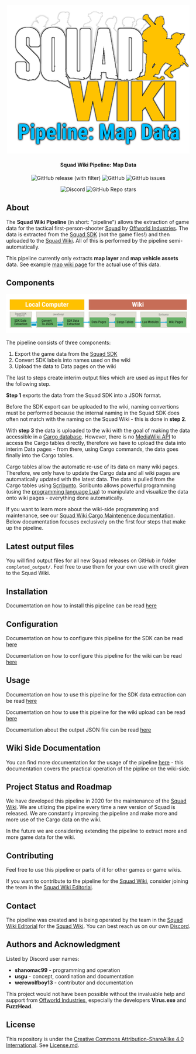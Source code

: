 <div align="center">
<img src="doc/images/Squad_Wiki_Logo.png" alt="Squad Wiki Pipeline Logo" width="500"/>

#### Squad Wiki Pipeline: Map Data

![GitHub release (with filter)](https://img.shields.io/github/v/release/Squad-Wiki/squad-wiki-pipeline-map-data)
![GitHub](https://img.shields.io/github/license/Squad-Wiki/squad-wiki-pipeline-map-data)
![GitHub issues](https://img.shields.io/github/issues-raw/Squad-Wiki/squad-wiki-pipeline-map-data)

![Discord](https://img.shields.io/discord/553984341143846912?style=flat&logo=discord&logoColor=FFC200)
![GitHub Repo stars](https://img.shields.io/github/stars/Squad-Wiki/squad-wiki-pipeline-map-data)

</div>

## About

The **Squad Wiki Pipeline** (in short: "pipeline") allows the extraction of game data for the tactical first-person-shooter [Squad](http://store.steampowered.com/app/393380/) by [Offworld Industries](https://www.offworldindustries.com/). The data is extracted from the [Squad SDK](https://squad.gamepedia.com/Squad_SDK) (not the game files!) and then uploaded to the [Squad Wiki](https://squad.gamepedia.com/Squad_Wiki). All of this is performed by the pipeline semi-automatically.

This pipeline currently only extracts **map layer** and **map vehicle assets** data. See example [map wiki page](https://squad.gamepedia.com/Belaya) for the actual use of this data.

## Components

![Squad Wiki Pipeline breakdown](/doc/images/Squad-Wiki-Pipeline.png)

The pipeline consists of three components:

1. Export the game data from the [Squad SDK](https://squad.gamepedia.com/Squad_SDK)
2. Convert SDK labels into names used on the wiki
3. Upload the data to Data pages on the wiki

The last to steps create interim output files which are used as input files for the following step.

**Step 1** exports the data from the Squad SDK into a JSON format.

Before the SDK export can be uploaded to the wiki, naming convertions must be performed because the internal naming in the Squad SDK does often not match with the naming on the Squad Wiki - this is done in **step 2**.

With **step 3** the data is uploaded to the wiki with the goal of making the data accessible in a [Cargo database](https://www.mediawiki.org/wiki/Extension:Cargo). However, there is no [MediaWiki API](https://www.mediawiki.org/wiki/API:Main_page) to access the Cargo tables directly, therefore we have to upload the data into interim Data pages - from there, using Cargo commands, the data goes finally into the Cargo tables.

Cargo tables allow the automatic re-use of its data on many wiki pages. Therefore, we only have to update the Cargo data and all wiki pages are automatically updated with the latest data. The data is pulled from the Cargo tables using [Scribunto](https://www.mediawiki.org/wiki/Extension:Scribunto). Scribunto allows powerful programming (using the [programming language Lua](<https://en.wikipedia.org/wiki/Lua_(programming_language)>)) to manipulate and visualize the data onto wiki pages - everything done automatically.

If you want to learn more about the wiki-side programming and maintenance, see our [Squad Wiki Cargo Maintenence documentation](https://squad.gamepedia.com/Squad_Wiki_Editorial/Cargo_Maintenance). Below documentation focuses exclusively on the first four steps that make up the pipeline.

## Latest output files

You will find output files for all new Squad releases on GitHub in folder `completed_output/`. Feel free to use them for your own use with credit given to the Squad Wiki.

## Installation

Documentation on how to install this pipeline can be read [here](doc/installation.md)

## Configuration

Documentation on how to configure this pipeline for the SDK can be read [here](doc/sdkConfiguration.md)

Documentation on how to configure this pipeline for the wiki can be read [here](doc/wikiConfiguration.md)

## Usage

Documentation on how to use this pipeline for the SDK data extraction can be read [here](doc/sdkUsage.md)

Documentation on how to use this pipeline for the wiki upload can be read [here](doc/wikiUsage.md)

Documentation about the output JSON file can be read [here](doc/json.md)

## Wiki Side Documentation

You can find more documentation for the usage of the pipeline [here](https://squad.gamepedia.com/Squad_Wiki_Editorial/Cargo_Maintenance) - this documentation covers the practical operation of the pipline on the wiki-side.

## Project Status and Roadmap

We have developed this pipeline in 2020 for the maintenance of the [Squad Wiki](https://squad.gamepedia.com/Squad_Wiki). We are utlizing the pipeline every time a new version of Squad is released. We are constantly improving the pipeline and make more and more use of the Cargo data on the wiki.

In the future we are considering extending the pipeline to extract more and more game data for the wiki.

## Contributing

Feel free to use this pipeline or parts of it for other games or game wikis.

If you want to contribute to the pipeline for the [Squad Wiki](https://squad.gamepedia.com/Squad_Wiki), consider joining the team in the [Squad Wiki Editorial](https://squad.gamepedia.com/Squad_Wiki_Editorial).

## Contact

The pipeline was created and is being operated by the team in the [Squad Wiki Editorial](https://squad.gamepedia.com/Squad_Wiki_Editorial) for the [Squad Wiki](https://squad.gamepedia.com/Squad_Wiki). You can best reach us on our own [Discord](https://discord.gg/Y8vgeJ2).

## Authors and Acknowledgment

Listed by Discord user names:

- **shanomac99** - programming and operation
- **usgu** - concept, coordination and documentation
- **werewolfboy13** - contributor and documentation

This project would not have been possible without the invaluable help and support from [Offworld Industries](https://www.offworldindustries.com/), especially the developers **Virus.exe** and **FuzzHead**.

## License

This repository is under the [Creative Commons Attribution-ShareAlike 4.0 International](https://creativecommons.org/licenses/by-sa/4.0/). See [License.md](/license.md).
